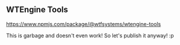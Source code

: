 ## WTEngine Tools

https://www.npmjs.com/package/@wtfsystems/wtengine-tools

This is garbage and doesn't even work!
So let's publish it anyway! :p
